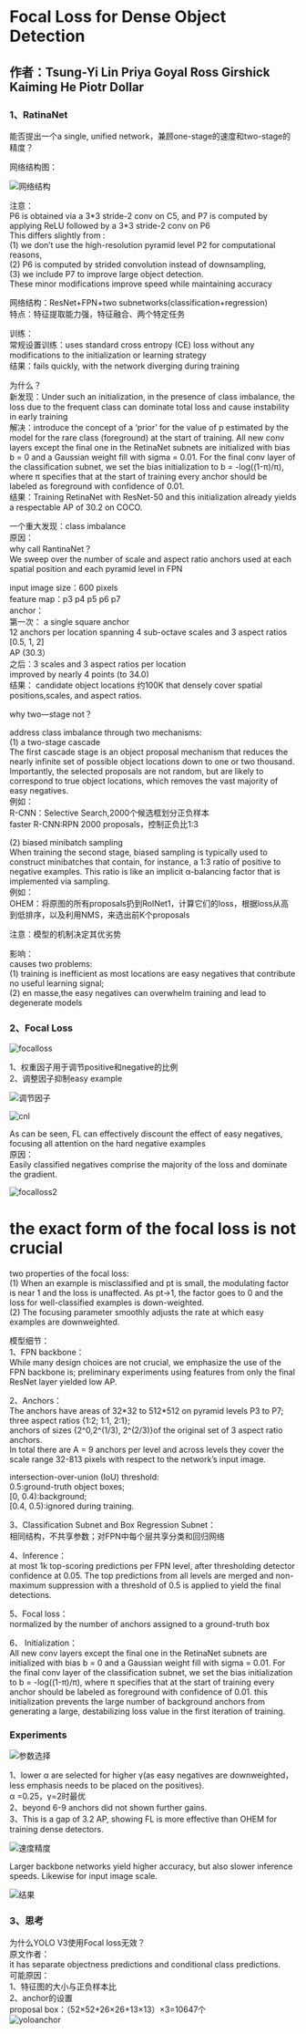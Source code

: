 # Focal Loss for Dense Object Detection  
## 作者：Tsung-Yi Lin  Priya Goyal  Ross Girshick  Kaiming He  Piotr Dollar  

### 1、RatinaNet  
能否提出一个a single, unified network，兼顾one-stage的速度和two-stage的精度？  

网络结构图：  

![网络结构](网络结构1.png "网络结构")   

注意：  
P6 is obtained via a 3\*3 stride-2 conv on C5, and P7 is computed by applying ReLU followed by a 3\*3 stride-2 conv on P6   
This differs slightly from :   
(1) we don’t use the high-resolution pyramid level P2 for computational reasons,   
(2) P6 is computed by strided convolution instead of downsampling,  
(3) we include P7 to improve large object detection.  
These minor modifications improve speed while maintaining accuracy  

网络结构：ResNet+FPN+two subnetworks(classification+regression)  
特点：特征提取能力强，特征融合、两个特定任务   

训练：  
常规设置训练：uses standard cross entropy (CE) loss without any
modifications to the initialization or learning strategy    
结果：fails quickly, with the network diverging during training    

为什么？   
新发现：Under such an initialization, in the presence of class imbalance,
the loss due to the frequent class can dominate total loss and cause instability in early training     
解决：introduce the concept of a ‘prior’ for the value of p estimated
by the model for the rare class (foreground) at the start of training.
All new conv layers except the final one in the RetinaNet subnets are initialized with bias b = 0 and a Gaussian weight fill with sigma = 0.01. For the final conv layer of the classification subnet, we set the bias initialization to b = -log((1-π)/π), where π specifies that at the start of training every anchor should be labeled as foreground with confidence of 0.01.     
结果：Training RetinaNet with ResNet-50 and this initialization already yields a respectable AP of 30.2 on COCO.    

一个重大发现：class imbalance    
原因：   
why call RantinaNet？  
We sweep over the number of scale and aspect ratio anchors used at each spatial position and each pyramid level in FPN   

input image size：600 pixels   
feature map：p3 p4 p5 p6 p7   
anchor：   
       第一次： a single square anchor      
               12 anchors per location spanning 4 sub-octave scales and 3 aspect ratios [0.5, 1, 2]    
               AP (30.3）  
        之后：3 scales and 3 aspect ratios per location    
                improved by nearly 4 points (to 34.0)  
结果： candidate object locations 约100K that densely cover spatial positions,scales, and aspect ratios.    

why two—stage not？   

address class imbalance through two mechanisms:  
(1) a two-stage cascade   
The first cascade stage is an object proposal mechanism that reduces the nearly infinite set of possible object locations down to one or two thousand. Importantly, the selected proposals are not random, but are likely to correspond to true object locations, which removes the vast majority of easy negatives.   
例如：   
R-CNN：Selective Search,2000个候选框划分正负样本   
faster R-CNN:RPN 2000 proposals，控制正负比1:3   

(2) biased minibatch sampling   
 When training the second stage, biased sampling is typically used to construct minibatches that contain, for instance, a 1:3 ratio of positive
to negative examples. This ratio is like an implicit α-balancing factor that is implemented via sampling.   
例如：  
OHEM：将原图的所有proposals扔到RoINet1，计算它们的loss，根据loss从高到低排序，以及利用NMS，来选出前K个proposals   

注意：模型的机制决定其优劣势   

影响：  
causes two problems:  
(1) training is inefficient as most locations are easy negatives that contribute no useful learning signal;  
(2) en masse,the easy negatives can overwhelm training and lead to degenerate models   

### 2、Focal Loss   
![focalloss](focalloss.png "focalloss")  

1、权重因子用于调节positive和negative的比例  
2、调整因子抑制easy example   

![调节因子](调节因子.png "调节因子")  

![cnl](cnl.png "cnl")   

As can be seen, FL can effectively discount the effect of easy negatives,
focusing all attention on the hard negative examples  
原因：  
Easily classified negatives comprise the majority of the loss and dominate the gradient.   

![focalloss2](focalloss2.png "focalloss2")  
# the exact form of the focal loss is not crucial
two properties of the focal loss:    
(1) When an example is misclassified and pt is small, the modulating factor is near 1 and the loss is unaffected. As pt→1, the factor goes to 0 and the loss for well-classified examples is down-weighted.   
(2) The focusing parameter smoothly adjusts the rate at which easy examples are downweighted.   
 
模型细节：  
1、FPN backbone：  
While many design choices are not crucial, we emphasize the use of the FPN backbone is; preliminary experiments using features from only the final ResNet layer yielded low AP.  

2、Anchors：  
The anchors have areas of 32\*32 to 512\*512 on pyramid levels P3 to P7;  
three aspect ratios {1:2; 1:1, 2:1};  
anchors of sizes {2^0,2^(1/3), 2^(2/3)}of the original set of 3 aspect ratio anchors.  
In total there are A = 9 anchors per level and across levels they cover the scale range 32-813 pixels with respect to the network’s input image.

intersection-over-union (IoU) threshold:  
0.5:ground-truth object boxes;  
[0, 0.4):background;  
[0.4, 0.5):ignored during training.  

3、Classification Subnet and Box Regression Subnet：  
相同结构，不共享参数；对FPN中每个层共享分类和回归网络   

4、Inference：  
at most 1k top-scoring predictions per FPN level, after thresholding
detector confidence at 0.05. The top predictions from all levels are merged and non-maximum suppression with a threshold of 0.5 is applied to yield the final detections.  

5、Focal loss：  
normalized by the number of anchors assigned to a ground-truth box  

6、 Initialization：  
All new conv layers except the final one in the RetinaNet subnets are initialized with bias b = 0 and a Gaussian weight fill with sigma = 0.01. For the final conv layer of the classification subnet, we set the bias initialization to b = -log((1-π)/π), where π specifies that at the start of training every anchor should be labeled as foreground with confidence of 0.01.  this initialization prevents the large number of background anchors from generating a large, destabilizing loss value in the first iteration of training.   

### Experiments   
![参数选择](参数选择.png "参数选择")   

1、lower α are selected for higher γ(as easy negatives are downweighted，less emphasis needs to be placed on the positives).   
α =0.25，γ=2时最优  
2、beyond 6-9 anchors did not shown further gains.  
3、This is a gap of 3.2 AP, showing FL is more effective than OHEM for training dense detectors.  

![速度精度](速度精度.png "速度精度")   

Larger backbone networks yield higher accuracy, but also slower inference speeds. Likewise for input image scale.  

![结果](结果.png "结果")  

### 3、思考  
为什么YOLO V3使用Focal loss无效？  
原文作者：  
it has separate objectness predictions and conditional class predictions.  
可能原因：  
1、特征图的大小与正负样本比  
2、anchor的设置   
proposal box：（52×52+26×26+13×13）×3=10647个  
![yoloanchor](yoloanchor.png "yoloanchor") 


 
















                

